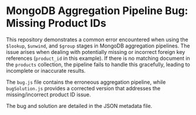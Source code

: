 # MongoDB Aggregation Pipeline Bug: Missing Product IDs

This repository demonstrates a common error encountered when using the `$lookup`, `$unwind`, and `$group` stages in MongoDB aggregation pipelines.  The issue arises when dealing with potentially missing or incorrect foreign key references (`product_id` in this example). If there is no matching document in the `products` collection, the pipeline fails to handle this gracefully, leading to incomplete or inaccurate results.

The `bug.js` file contains the erroneous aggregation pipeline, while `bugSolution.js` provides a corrected version that addresses the missing/incorrect product ID issue. 

The bug and solution are detailed in the JSON metadata file.